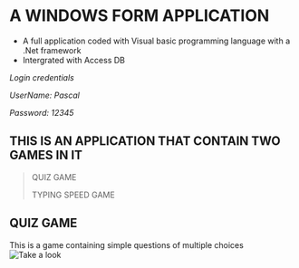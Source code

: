 # A WINDOWS FORM APPLICATION 
* A full application coded with Visual basic programming language with a .Net framework 
* Intergrated with Access DB 

*Login credentials*

*UserName: Pascal*

*Password: 12345*


## THIS IS AN APPLICATION THAT CONTAIN TWO GAMES IN IT 
>QUIZ GAME
>
>TYPING SPEED GAME

## QUIZ GAME 

  This is a game containing simple questions of multiple choices
![Take a look]()



